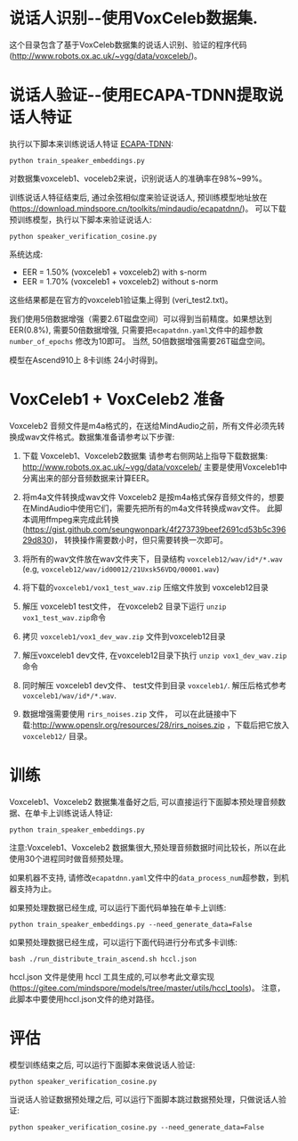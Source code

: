 # 说话人识别--使用VoxCeleb数据集.
这个目录包含了基于VoxCeleb数据集的说话人识别、验证的程序代码(http://www.robots.ox.ac.uk/~vgg/data/voxceleb/)。

# 说话人验证--使用ECAPA-TDNN提取说话人特证
执行以下脚本来训练说话人特证 [ECAPA-TDNN](https://arxiv.org/abs/2005.07143):

`python train_speaker_embeddings.py`

对数据集voxceleb1、voceleb2来说，识别说话人的准确率在98%~99%。

训练说话人特征结束后, 通过余弦相似度来验证说话人, 预训练模型地址放在(https://download.mindspore.cn/toolkits/mindaudio/ecapatdnn/)。 可以下载预训练模型，执行以下脚本来验证说话人:

`python speaker_verification_cosine.py`

系统达成:
- EER = 1.50% (voxceleb1 + voxceleb2) with s-norm
- EER = 1.70% (voxceleb1 + voxceleb2) without s-norm

这些结果都是在官方的voxceleb1验证集上得到 (veri_test2.txt)。

我们使用5倍数据增强（需要2.6T磁盘空间）可以得到当前精度。如果想达到EER(0.8%), 需要50倍数据增强, 只需要把`ecapatdnn.yaml`文件中的超参数 `number_of_epochs` 修改为10即可。
当然, 50倍数据增强需要26T磁盘空间。

模型在Ascend910上 8卡训练 24小时得到。

# VoxCeleb1 + VoxCeleb2 准备
Voxceleb2 音频文件是m4a格式的，在送给MindAudio之前，所有文件必须先转换成wav文件格式。数据集准备请参考以下步骤:

1. 下载 Voxceleb1、Voxceleb2数据集
请参考右侧网站上指导下载数据集: http://www.robots.ox.ac.uk/~vgg/data/voxceleb/
主要是使用Voxceleb1中分离出来的部分音频数据来计算EER。


2. 将m4a文件转换成wav文件
Voxceleb2 是按m4a格式保存音频文件的，想要在MindAudio中使用它们，需要先把所有的m4a文件转换成wav文件。
此脚本调用ffmpeg来完成此转换(https://gist.github.com/seungwonpark/4f273739beef2691cd53b5c39629d830)， 转换操作需要数小时，但只需要转换一次即可。


3. 将所有的wav文件放在wav文件夹下，目录结构 `voxceleb12/wav/id*/*.wav` (e.g, `voxceleb12/wav/id00012/21Uxsk56VDQ/00001.wav`)


4. 将下载的`voxceleb1/vox1_test_wav.zip` 压缩文件放到 voxceleb12目录


5. 解压 voxceleb1 test文件， 在voxceleb2 目录下运行 `unzip vox1_test_wav.zip`命令


6. 拷贝 `voxceleb1/vox1_dev_wav.zip` 文件到voxceleb12目录


7. 解压voxceleb1 dev文件, 在voxceleb12目录下执行 `unzip vox1_dev_wav.zip`命令


8. 同时解压 voxceleb1 dev文件、 test文件到目录 `voxceleb1/`. 解压后格式参考 `voxceleb1/wav/id*/*.wav`.


9. 数据增强需要使用 `rirs_noises.zip` 文件， 可以在此链接中下载:http://www.openslr.org/resources/28/rirs_noises.zip ，下载后把它放入 `voxceleb12/` 目录。

# 训练
Voxceleb1、Voxceleb2 数据集准备好之后, 可以直接运行下面脚本预处理音频数据、在单卡上训练说话人特证:

`python train_speaker_embeddings.py`

注意:Voxceleb1、Voxceleb2 数据集很大,预处理音频数据时间比较长，所以在此使用30个进程同时做音频预处理。

如果机器不支持, 请修改`ecapatdnn.yaml`文件中的`data_process_num`超参数，到机器支持为止。

如果预处理数据已经生成, 可以运行下面代码单独在单卡上训练:

`python train_speaker_embeddings.py --need_generate_data=False`

如果预处理数据已经生成，可以运行下面代码进行分布式多卡训练:

`bash ./run_distribute_train_ascend.sh hccl.json`

hccl.json 文件是使用 hccl 工具生成的,可以参考此文章实现 (https://gitee.com/mindspore/models/tree/master/utils/hccl_tools)。 注意，此脚本中要使用hccl.json文件的绝对路径。

# 评估
模型训练结束之后, 可以运行下面脚本来做说话人验证:

`python speaker_verification_cosine.py`

当说话人验证数据预处理之后, 可以运行下面脚本跳过数据预处理，只做说话人验证:

`python speaker_verification_cosine.py --need_generate_data=False`
